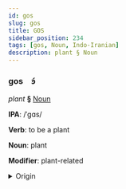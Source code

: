 ```yaml
---
id: gos
slug: gos
title: GOS
sidebar_position: 234
tags: [gos, Noun, Indo-Iranian]
description: plant § Noun
---
```


### gos&emsp;<span kind="abugida">ꜿ́</span>

*plant* **§** [Noun](../../tags/Noun)

**IPA**: /ˈgɑs/

**Verb**: to be a plant

**Noun**: plant

**Modifier**: plant-related

<details>
    <summary>Origin</summary>
    Dhivehi ގަސް gas [ɡäs̺]<br/>
    <em>Indo-Iranian Language Family</em>
</details>